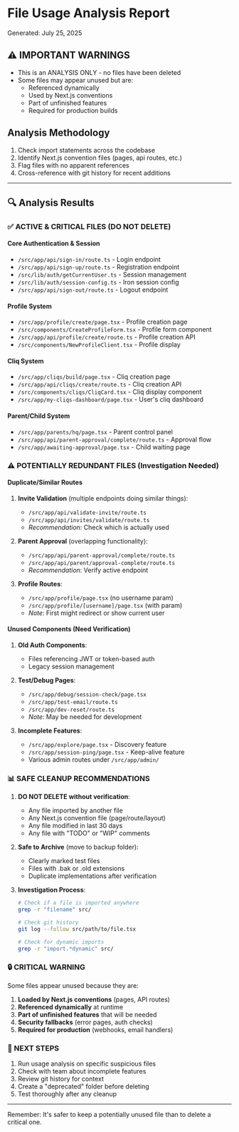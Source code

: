 # File Usage Analysis Report
Generated: July 25, 2025

## ⚠️ IMPORTANT WARNINGS
- This is an ANALYSIS ONLY - no files have been deleted
- Some files may appear unused but are:
  - Referenced dynamically
  - Used by Next.js conventions
  - Part of unfinished features
  - Required for production builds

## Analysis Methodology
1. Check import statements across the codebase
2. Identify Next.js convention files (pages, api routes, etc.)
3. Flag files with no apparent references
4. Cross-reference with git history for recent additions

---

## 🔍 Analysis Results

### ✅ ACTIVE & CRITICAL FILES (DO NOT DELETE)

#### Core Authentication & Session
- `/src/app/api/sign-in/route.ts` - Login endpoint
- `/src/app/api/sign-up/route.ts` - Registration endpoint
- `/src/lib/auth/getCurrentUser.ts` - Session management
- `/src/lib/auth/session-config.ts` - Iron session config
- `/src/app/api/sign-out/route.ts` - Logout endpoint

#### Profile System
- `/src/app/profile/create/page.tsx` - Profile creation page
- `/src/components/CreateProfileForm.tsx` - Profile form component
- `/src/app/api/profile/create/route.ts` - Profile creation API
- `/src/components/NewProfileClient.tsx` - Profile display

#### Cliq System
- `/src/app/cliqs/build/page.tsx` - Cliq creation page
- `/src/app/api/cliqs/create/route.ts` - Cliq creation API
- `/src/components/cliqs/CliqCard.tsx` - Cliq display component
- `/src/app/my-cliqs-dashboard/page.tsx` - User's cliq dashboard

#### Parent/Child System
- `/src/app/parents/hq/page.tsx` - Parent control panel
- `/src/app/api/parent-approval/complete/route.ts` - Approval flow
- `/src/app/awaiting-approval/page.tsx` - Child waiting page

### ⚠️ POTENTIALLY REDUNDANT FILES (Investigation Needed)

#### Duplicate/Similar Routes
1. **Invite Validation** (multiple endpoints doing similar things):
   - `/src/app/api/validate-invite/route.ts`
   - `/src/app/api/invites/validate/route.ts`
   - *Recommendation*: Check which is actually used

2. **Parent Approval** (overlapping functionality):
   - `/src/app/api/parent-approval/complete/route.ts`
   - `/src/app/api/parent/approval-complete/route.ts`
   - *Recommendation*: Verify active endpoint

3. **Profile Routes**:
   - `/src/app/profile/page.tsx` (no username param)
   - `/src/app/profile/[username]/page.tsx` (with param)
   - *Note*: First might redirect or show current user

#### Unused Components (Need Verification)
1. **Old Auth Components**:
   - Files referencing JWT or token-based auth
   - Legacy session management

2. **Test/Debug Pages**:
   - `/src/app/debug/session-check/page.tsx`
   - `/src/app/test-email/route.ts`
   - `/src/app/dev-reset/route.ts`
   - *Note*: May be needed for development

3. **Incomplete Features**:
   - `/src/app/explore/page.tsx` - Discovery feature
   - `/src/app/session-ping/page.tsx` - Keep-alive feature
   - Various admin routes under `/src/app/admin/`

### 📊 SAFE CLEANUP RECOMMENDATIONS

1. **DO NOT DELETE without verification**:
   - Any file imported by another file
   - Any Next.js convention file (page/route/layout)
   - Any file modified in last 30 days
   - Any file with "TODO" or "WIP" comments

2. **Safe to Archive** (move to backup folder):
   - Clearly marked test files
   - Files with .bak or .old extensions
   - Duplicate implementations after verification

3. **Investigation Process**:
   ```bash
   # Check if a file is imported anywhere
   grep -r "filename" src/
   
   # Check git history
   git log --follow src/path/to/file.tsx
   
   # Check for dynamic imports
   grep -r "import.*dynamic" src/
   ```

### 🔒 CRITICAL WARNING

Some files appear unused because they are:
1. **Loaded by Next.js conventions** (pages, API routes)
2. **Referenced dynamically** at runtime
3. **Part of unfinished features** that will be needed
4. **Security fallbacks** (error pages, auth checks)
5. **Required for production** (webhooks, email handlers)

### 📝 NEXT STEPS

1. Run usage analysis on specific suspicious files
2. Check with team about incomplete features
3. Review git history for context
4. Create a "deprecated" folder before deleting
5. Test thoroughly after any cleanup

---

Remember: It's safer to keep a potentially unused file than to delete a critical one.
